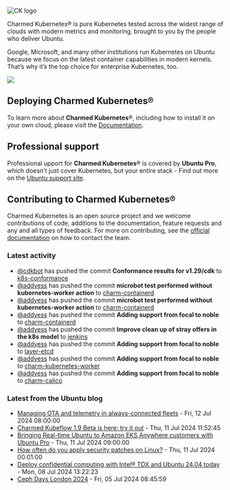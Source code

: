 ![CK logo](https://assets.ubuntu.com/v1/451d4cf4-Charmed+Kubernetes_RGB_onWhite_2022.svg)

Charmed Kubernetes® is pure Kubernetes tested across the widest range of clouds with modern metrics and monitoring, brought to you by the people who deliver Ubuntu.

Google, Microsoft, and many other institutions run Kubernetes on Ubuntu because we focus on the latest container capabilities in modern kernels. That’s why it’s the top choice for enterprise Kubernetes, too.

![](https://assets.ubuntu.com/v1/843c77b6-juju-at-a-glace.svg)

## Deploying Charmed Kubernetes®

To learn more about **Charmed Kubernetes**®, including how to install it on your own cloud, please visit the [Documentation][docs].

## Professional support

Professional upport for **Charmed Kubernetes**® is covered by **Ubuntu Pro**, which doesn't just cover Kubernetes, but your entire stack - Find out more on the [Ubuntu support site](https://ubuntu.com/support).

## Contributing to Charmed Kubernetes®

Charmed Kubernetes is an open source project and we welcome contributions of code, additions to the documentation, feature requests and any and all types of feedback. For more on contributing, see the [official documentation][get-in-touch] on how to contact the team.

<!-- LINKS -->
[docs]: https://ubuntu.com/kubernetes/docs
[get-in-touch]: https://ubuntu.com/kubernetes/docs/get-in-touch

### Latest activity

<!-- activity starts -->
 - [@cdkbot](https://github.com/cdkbot) has pushed the commit **Conformance results for v1.29/cdk** to [k8s-conformance](https://github.com/charmed-kubernetes/k8s-conformance)
 - [@addyess](https://github.com/addyess) has pushed the commit **microbot test performed without kubernetes-worker action** to [charm-containerd](https://github.com/charmed-kubernetes/charm-containerd)
 - [@addyess](https://github.com/addyess) has pushed the commit **microbot test performed without kubernetes-worker action** to [charm-containerd](https://github.com/charmed-kubernetes/charm-containerd)
 - [@addyess](https://github.com/addyess) has pushed the commit **Adding support from focal to noble** to [charm-containerd](https://github.com/charmed-kubernetes/charm-containerd)
 - [@addyess](https://github.com/addyess) has pushed the commit **Improve clean up of stray offers in the k8s model** to [jenkins](https://github.com/charmed-kubernetes/jenkins)
 - [@addyess](https://github.com/addyess) has pushed the commit **Adding support from focal to noble** to [layer-etcd](https://github.com/charmed-kubernetes/layer-etcd)
 - [@addyess](https://github.com/addyess) has pushed the commit **Adding support from focal to noble** to [charm-kubernetes-worker](https://github.com/charmed-kubernetes/charm-kubernetes-worker)
 - [@addyess](https://github.com/addyess) has pushed the commit **Adding support from focal to noble** to [charm-calico](https://github.com/charmed-kubernetes/charm-calico)
<!-- activity ends -->

<!-- roadmap starts -->

<!-- roadmap ends -->

### Latest from the Ubuntu blog

<!-- blog starts -->
* [Managing OTA and telemetry in always-connected fleets](https://ubuntu.com//blog/managing-ota-and-telemetry-in-always-connected-fleets) - Fri, 12 Jul 2024 08:00:00 
* [Charmed Kubeflow 1.9 Beta is here: try it out](https://ubuntu.com//blog/kubeflow-1-9-beta) - Thu, 11 Jul 2024 11:52:45 
* [Bringing Real-time Ubuntu to Amazon EKS Anywhere customers with Ubuntu Pro](https://ubuntu.com//blog/bringing-real-time-ubuntu-to-amazon-eks-anywhere-customers-with-ubuntu-pro) - Thu, 11 Jul 2024 09:00:00 
* [How often do you apply security patches on Linux?](https://ubuntu.com//blog/how-often-do-you-apply-security-patches-on-linux) - Thu, 11 Jul 2024 00:01:00 
* [Deploy confidential computing with Intel® TDX and Ubuntu 24.04 today](https://ubuntu.com//blog/deploy-confidential-computing-intel-tdx-ubuntu-2404) - Mon, 08 Jul 2024 13:22:23 
* [Ceph Days London 2024](https://ubuntu.com//blog/ceph-days-london-2024) - Fri, 05 Jul 2024 08:45:59 
<!-- blog ends -->
